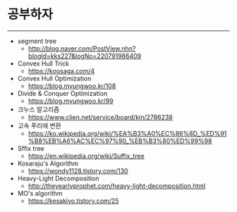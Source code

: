 # 공부하자

---
- segment tree
    - http://blog.naver.com/PostView.nhn?blogId=kks227&logNo=220791986409
- Convex Hull Trick
    - https://koosaga.com/4
- Convex Hull Optimization
    - https://blog.myungwoo.kr/108
- Divide & Conquer Optimization
    - https://blog.myungwoo.kr/99
- 크누스 알고리즘
    - https://www.clien.net/service/board/kin/2786238
- 고속 푸리에 변환
    - https://ko.wikipedia.org/wiki/%EA%B3%A0%EC%86%8D_%ED%91%B8%EB%A6%AC%EC%97%90_%EB%B3%80%ED%99%98
- Sffix tree
    - https://en.wikipedia.org/wiki/Suffix_tree
- Kosaraju's Algorithm
    - https://wondy1128.tistory.com/130
- Heavy-Light Decomposition
    - http://theyearlyprophet.com/heavy-light-decomposition.html
- MO's algorithm
    - https://kesakiyo.tistory.com/25